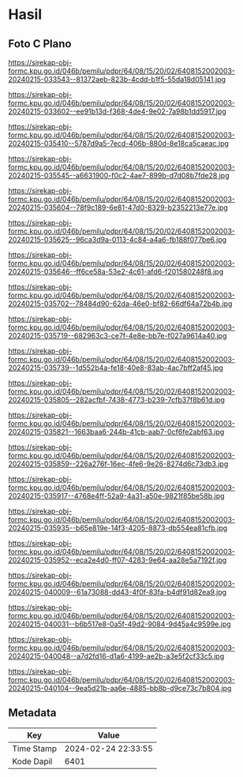 # Hasil

## Foto C Plano

https://sirekap-obj-formc.kpu.go.id/046b/pemilu/pdpr/64/08/15/20/02/6408152002003-20240215-033543--81372aeb-823b-4cdd-b1f5-55da18d05141.jpg

https://sirekap-obj-formc.kpu.go.id/046b/pemilu/pdpr/64/08/15/20/02/6408152002003-20240215-033602--ee91b13d-f368-4de4-9e02-7a98b1dd5917.jpg

https://sirekap-obj-formc.kpu.go.id/046b/pemilu/pdpr/64/08/15/20/02/6408152002003-20240215-035410--5787d9a5-7ecd-406b-880d-8e18ca5caeac.jpg

https://sirekap-obj-formc.kpu.go.id/046b/pemilu/pdpr/64/08/15/20/02/6408152002003-20240215-035545--a6631900-f0c2-4ae7-899b-d7d08b7fde28.jpg

https://sirekap-obj-formc.kpu.go.id/046b/pemilu/pdpr/64/08/15/20/02/6408152002003-20240215-035604--78f9c189-6e81-47d0-8329-b2352213e77e.jpg

https://sirekap-obj-formc.kpu.go.id/046b/pemilu/pdpr/64/08/15/20/02/6408152002003-20240215-035625--96ca3d9a-0113-4c84-a4a6-fb188f077be6.jpg

https://sirekap-obj-formc.kpu.go.id/046b/pemilu/pdpr/64/08/15/20/02/6408152002003-20240215-035646--ff6ce58a-53e2-4c61-afd6-f201580248f8.jpg

https://sirekap-obj-formc.kpu.go.id/046b/pemilu/pdpr/64/08/15/20/02/6408152002003-20240215-035702--78484d90-62da-46e0-bf82-66df64a72b4b.jpg

https://sirekap-obj-formc.kpu.go.id/046b/pemilu/pdpr/64/08/15/20/02/6408152002003-20240215-035719--682963c3-ce7f-4e8e-bb7e-f027a9614a40.jpg

https://sirekap-obj-formc.kpu.go.id/046b/pemilu/pdpr/64/08/15/20/02/6408152002003-20240215-035739--1d552b4a-fe18-40e8-83ab-4ac7bff2af45.jpg

https://sirekap-obj-formc.kpu.go.id/046b/pemilu/pdpr/64/08/15/20/02/6408152002003-20240215-035805--282acfbf-7438-4773-b239-7cfb37f8b61d.jpg

https://sirekap-obj-formc.kpu.go.id/046b/pemilu/pdpr/64/08/15/20/02/6408152002003-20240215-035821--1663baa6-244b-41cb-aab7-0cf6fe2abf63.jpg

https://sirekap-obj-formc.kpu.go.id/046b/pemilu/pdpr/64/08/15/20/02/6408152002003-20240215-035859--226a276f-16ec-4fe6-9e26-8274d6c73db3.jpg

https://sirekap-obj-formc.kpu.go.id/046b/pemilu/pdpr/64/08/15/20/02/6408152002003-20240215-035917--4768e4ff-52a9-4a31-a50e-9821f85be58b.jpg

https://sirekap-obj-formc.kpu.go.id/046b/pemilu/pdpr/64/08/15/20/02/6408152002003-20240215-035935--b65e819e-14f3-4205-8873-db554ea81cfb.jpg

https://sirekap-obj-formc.kpu.go.id/046b/pemilu/pdpr/64/08/15/20/02/6408152002003-20240215-035952--eca2e4d0-ff07-4283-9e64-aa28e5a7192f.jpg

https://sirekap-obj-formc.kpu.go.id/046b/pemilu/pdpr/64/08/15/20/02/6408152002003-20240215-040009--61a73088-dd43-4f0f-83fa-b4df91d82ea9.jpg

https://sirekap-obj-formc.kpu.go.id/046b/pemilu/pdpr/64/08/15/20/02/6408152002003-20240215-040031--b6b517e8-0a5f-49d2-9084-9d45a4c9599e.jpg

https://sirekap-obj-formc.kpu.go.id/046b/pemilu/pdpr/64/08/15/20/02/6408152002003-20240215-040048--a7d2fd16-d1a6-4199-ae2b-a3e5f2cf33c5.jpg

https://sirekap-obj-formc.kpu.go.id/046b/pemilu/pdpr/64/08/15/20/02/6408152002003-20240215-040104--9ea5d21b-aa6e-4885-bb8b-d9ce73c7b804.jpg


## Metadata

| Key        | Value               |
| ---------- | ------------------- |
| Time Stamp | 2024-02-24 22:33:55 |
| Kode Dapil | 6401                |



